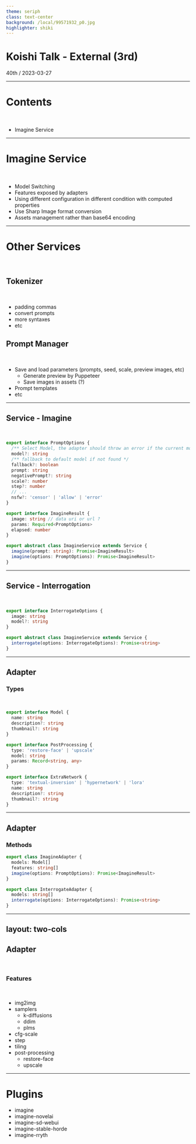 ```yaml
---
theme: seriph
class: text-center
background: /local/99571932_p0.jpg
highlighter: shiki
---
```


<div class="pb-300px">
<v-click>

# Koishi Talk - External (3rd)

</v-click>

<v-click>
<div class="opacity-80">
40th / 2023-03-27
</div>
</v-click>

</div>

---

# Contents

<br>

- Imagine Service

---

# Imagine Service

<br>

<v-clicks>

- Model Switching
- Features exposed by adapters
- Using different configuration in different condition with computed properties
- Use Sharp Image format conversion
- Assets management rather than base64 encoding

</v-clicks>

---

# Other Services

<br>

<v-clicks>

## Tokenizer

<br>

</v-clicks>

<v-clicks>

- padding commas
- convert prompts
- more syntaxes
- etc

</v-clicks>

<v-clicks>

## Prompt Manager

<br>

</v-clicks>

<v-clicks>

- Save and load parameters (prompts, seed, scale, preview images, etc)
  - Generate preview by Puppeteer
  - Save images in assets (?)
- Prompt templates
- etc

</v-clicks>

---

## Service - Imagine

<br>

<v-click>

```ts
export interface PromptOptions {
  /** Select Model, the adapter should throw an error if the current model is not found */
  model?: string
  /** fallback to default model if not found */
  fallback?: boolean
  prompt: string
  negativePrompt?: string
  scale?: number
  step?: number
  // ...
  nsfw?: 'censor' | 'allow' | 'error'
}

export interface ImagineResult {
  image: string // data uri or url ?
  params: Required<PromptOptions>
  elapsed: number
}

export abstract class ImagineService extends Service {
  imagine(prompt: string): Promise<ImagineResult>
  imagine(options: PromptOptions): Promise<ImagineResult>
}
```

</v-click>

---

## Service - Interrogation

<br>

<v-click>

```ts
export interface InterrogateOptions {
  image: string
  model?: string
}

export abstract class ImagineService extends Service {
  interrogate(options: InterrogateOptions): Promise<string>
}
```

</v-click>

---

## Adapter

### Types

<br>

<v-click>

```ts
export interface Model {
  name: string
  description?: string
  thumbnail?: string
}

export interface PostProcessing {
  type: 'restore-face' | 'upscale'
  model: string
  params: Record<string, any>
}

export interface ExtraNetwork {
  type: 'textual-inversion' | 'hypernetwork' | 'lora'
  name: string
  description?: string
  thumbnail?: string
}
```

</v-click>

---

## Adapter

### Methods

<v-click>

```ts
export class ImagineAdapter {
  models: Model[]
  features: string[]
  imagine(options: PromptOptions): Promise<ImagineResult>
}

export class InterrogateAdapter {
  models: string[]
  interrogate(options: InterrogateOptions): Promise<string>
}
```

</v-click>

---
layout: two-cols
---

## Adapter

<br>

### Features

<br>
<v-clicks depth="2">

- img2img
- samplers
  - k-diffusions
  - ddim
  - plms
- cfg-scale
- step
- tiling
- post-processing
  - restore-face
  - upscale

</v-clicks>

<template v-slot:right>
<v-clicks depth="2">

- hires-fix
- clip-skip
- nsfw-filter
- extra-networks
  - textual-inversion
  - hypernetwork
  - lora

</v-clicks>
</template>

---

# Plugins

- imagine
- imagine-novelai
- imagine-sd-webui
- imagine-stable-horde
- imagine-rryth
